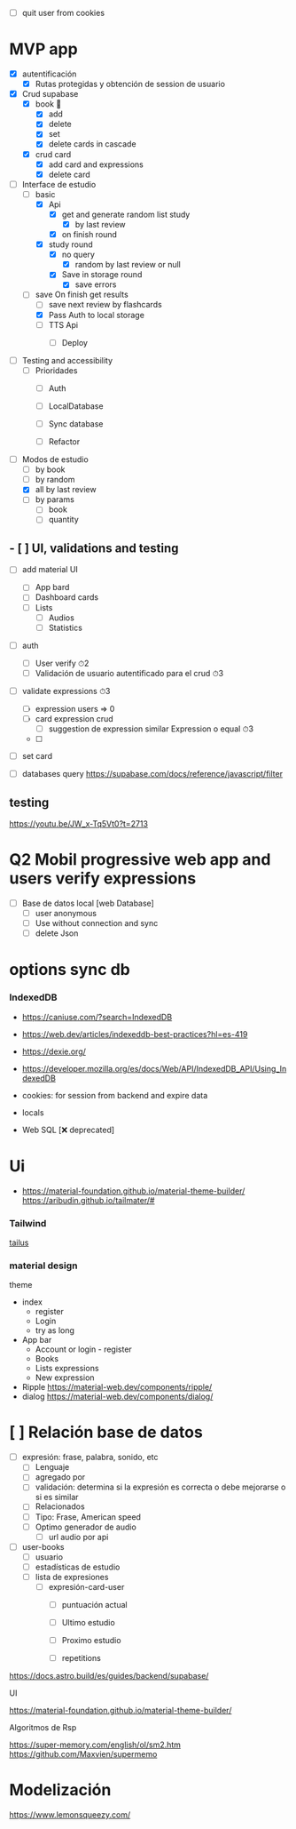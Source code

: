 
- [ ] quit user from cookies

# MVP app
- [x] autentificación
  - [x] Rutas protegidas y obtención de session de usuario 

- [x] Crud supabase
  - [x] book 📁
    - [x] add
    - [x] delete
    - [x] set
    - [x] delete cards in cascade

  - [x] crud card 
    - [x] add card and expressions
    - [x] delete card 

- [ ] Interface de estudio
  - [ ] basic
    - [x] Api 
      - [x] get and generate random list study
        - [x] by last review

      - [x] on finish round
    - [x] study round
      - [x] no query
        - [x] random by last review or null
      - [x] Save in storage round
        - [x] save errors
  
  - [ ] save On finish get results
    - [ ] save next review by flashcards
    - [x] Pass Auth to local storage 
    - [ ] TTS Api
      - [ ] Deploy


- [ ] Testing and accessibility
  - [ ] Prioridades 
    - [ ] Auth
    - [ ] LocalDatabase
    - [ ] Sync database
    - [ ] Refactor


- [ ] Modos de estudio
  - [ ] by book
  - [ ] by random
  - [x] all by last review
  - [ ] by params
    - [ ] book
    - [ ] quantity

## - [ ] UI,  validations and testing
- [ ] add material UI
  - [ ] App bard
  - [ ] Dashboard cards
  - [ ] Lists
    - [ ] Audios
    - [ ] Statistics
- [ ] auth
  - [ ] User verify  ⏱2
  - [ ] Validación de usuario autentificado para el crud ⏱3
- [ ] validate expressions  ⏱3
  - [ ] expression users => 0
  - [ ] card expression crud
    - [ ] suggestion de expression similar Expression o equal ⏱3
  - [ ] 
- [ ] set card

- [ ] databases query https://supabase.com/docs/reference/javascript/filter

## testing
https://youtu.be/JW_x-Tq5Vt0?t=2713



# Q2 Mobil progressive web app and users verify expressions
- [ ] Base de datos local [web Database]
  - [ ] user anonymous
  - [ ] Use without connection and sync
  - [ ] delete Json

# options sync db
### IndexedDB 
  - https://caniuse.com/?search=IndexedDB
  - https://web.dev/articles/indexeddb-best-practices?hl=es-419
  - https://dexie.org/
  - https://developer.mozilla.org/es/docs/Web/API/IndexedDB_API/Using_IndexedDB
- cookies: for session from backend and expire data  
- locals

- Web SQL [❌ deprecated]


# Ui
- https://material-foundation.github.io/material-theme-builder/
https://aribudin.github.io/tailmater/#


### Tailwind
[tailus](https://tailus.io/)


### material design
theme
- index
  - register
  - Login
  - try as long
- App bar
  - Account or login - register
  - Books
  - Lists expressions
  - New expression
- Ripple https://material-web.dev/components/ripple/
- dialog https://material-web.dev/components/dialog/



# [ ] Relación base de datos

- [ ] expresión: frase, palabra, sonido, etc
  - [ ] Lenguaje
  - [ ] agregado por
  - [ ] validación: determina si la expresión es correcta o debe mejorarse o si es similar
  - [ ] Relacionados
  - [ ] Tipo: Frase, American speed
  - [ ] Optimo generador de audio
    - [ ] url audio por api

- [ ] user-books
  - [ ] usuario
  - [ ] estadísticas de estudio
  - [ ] lista de expresiones
    - [ ] expresión-card-user
      - [ ] puntuación actual
      - [ ] Ultimo estudio
      - [ ] Proximo estudio
      - [ ] repetitions



https://docs.astro.build/es/guides/backend/supabase/


UI

https://material-foundation.github.io/material-theme-builder/


Algoritmos de Rsp

https://super-memory.com/english/ol/sm2.htm
https://github.com/Maxvien/supermemo


# Modelización

https://www.lemonsqueezy.com/